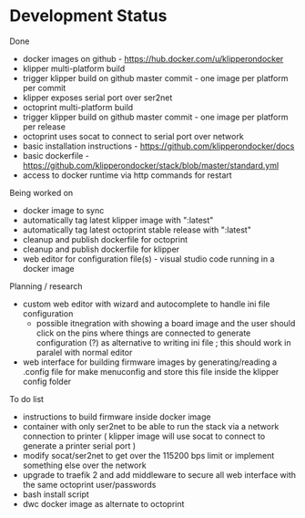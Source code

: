 # Development Status

Done
* docker images on github - https://hub.docker.com/u/klipperondocker
* klipper multi-platform build
* trigger klipper build on github master commit - one image per platform per commit
* klipper exposes serial port over ser2net
* octoprint multi-platform build
* trigger klipper build on github master commit - one image per platform per release
* octoprint uses socat to connect to serial port over network
* basic installation instructions - https://github.com/klipperondocker/docs
* basic dockerfile - https://github.com/klipperondocker/stack/blob/master/standard.yml
* access to docker runtime via http commands for restart

Being worked on
* docker image to sync
* automatically tag latest klipper image with ":latest"
* automatically tag latest octoprint stable release with ":latest"
* cleanup and publish dockerfile for octoprint
* cleanup and publish dockerfile for klipper
* web editor for configuration file(s) - visual studio code running in a docker image

Planning / research
* custom web editor with wizard and autocomplete to handle ini file configuration
  - possible itnegration with showing a board image and the user should click on the pins where things are connected to generate configuration (?) as alternative to writing ini file ; this should work in paralel with normal editor
* web interface for building firmware images by generating/reading a .config file for make menuconfig and store this file inside the klipper config folder

To do list
* instructions to build firmware inside docker image
* container with only ser2net to be able to run the stack via a network connection to printer ( klipper image will use socat to connect to generate a printer serial port )
* modify socat/ser2net to get over the 115200 bps limit or implement something else over the network
* upgrade to traefik 2 and add middleware to secure all web interface with the same octoprint user/passwords
* bash install script
* dwc docker image as alternate to octoprint

